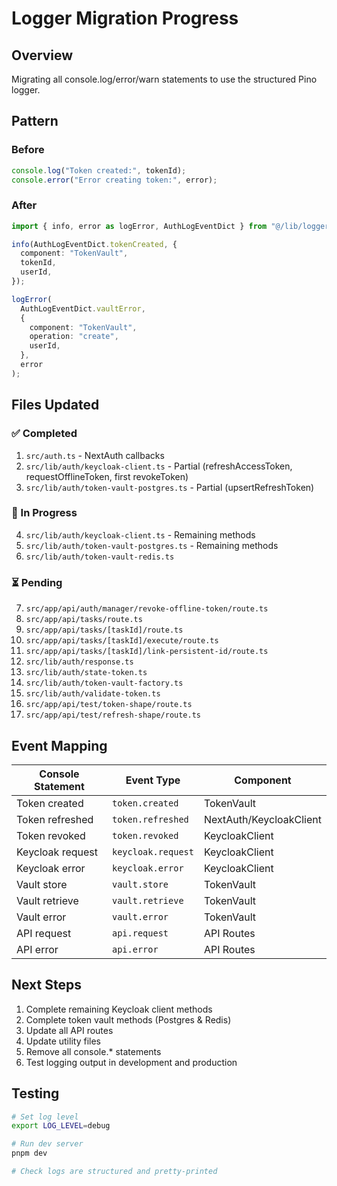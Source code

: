 # Logger Migration Progress

## Overview

Migrating all console.log/error/warn statements to use the structured Pino logger.

## Pattern

### Before

```typescript
console.log("Token created:", tokenId);
console.error("Error creating token:", error);
```

### After

```typescript
import { info, error as logError, AuthLogEventDict } from "@/lib/logger";

info(AuthLogEventDict.tokenCreated, {
  component: "TokenVault",
  tokenId,
  userId,
});

logError(
  AuthLogEventDict.vaultError,
  {
    component: "TokenVault",
    operation: "create",
    userId,
  },
  error
);
```

## Files Updated

### ✅ Completed

1. `src/auth.ts` - NextAuth callbacks
2. `src/lib/auth/keycloak-client.ts` - Partial (refreshAccessToken, requestOfflineToken, first revokeToken)
3. `src/lib/auth/token-vault-postgres.ts` - Partial (upsertRefreshToken)

### 🔄 In Progress

4. `src/lib/auth/keycloak-client.ts` - Remaining methods
5. `src/lib/auth/token-vault-postgres.ts` - Remaining methods
6. `src/lib/auth/token-vault-redis.ts`

### ⏳ Pending

7. `src/app/api/auth/manager/revoke-offline-token/route.ts`
8. `src/app/api/tasks/route.ts`
9. `src/app/api/tasks/[taskId]/route.ts`
10. `src/app/api/tasks/[taskId]/execute/route.ts`
11. `src/app/api/tasks/[taskId]/link-persistent-id/route.ts`
12. `src/lib/auth/response.ts`
13. `src/lib/auth/state-token.ts`
14. `src/lib/auth/token-vault-factory.ts`
15. `src/lib/auth/validate-token.ts`
16. `src/app/api/test/token-shape/route.ts`
17. `src/app/api/test/refresh-shape/route.ts`

## Event Mapping

| Console Statement | Event Type         | Component               |
| ----------------- | ------------------ | ----------------------- |
| Token created     | `token.created`    | TokenVault              |
| Token refreshed   | `token.refreshed`  | NextAuth/KeycloakClient |
| Token revoked     | `token.revoked`    | KeycloakClient          |
| Keycloak request  | `keycloak.request` | KeycloakClient          |
| Keycloak error    | `keycloak.error`   | KeycloakClient          |
| Vault store       | `vault.store`      | TokenVault              |
| Vault retrieve    | `vault.retrieve`   | TokenVault              |
| Vault error       | `vault.error`      | TokenVault              |
| API request       | `api.request`      | API Routes              |
| API error         | `api.error`        | API Routes              |

## Next Steps

1. Complete remaining Keycloak client methods
2. Complete token vault methods (Postgres & Redis)
3. Update all API routes
4. Update utility files
5. Remove all console.\* statements
6. Test logging output in development and production

## Testing

```bash
# Set log level
export LOG_LEVEL=debug

# Run dev server
pnpm dev

# Check logs are structured and pretty-printed
```
